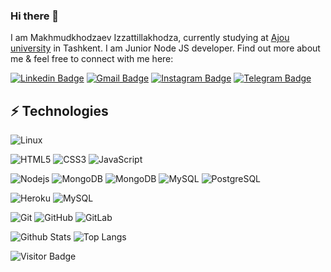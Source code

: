### Hi there 👋

I am Makhmudkhodzaev Izzattillakhodza, currently studying at [Ajou university](https://www.ajou.uz/) in Tashkent. I am Junior  Node JS developer. Find out more about me & feel free to connect with me here:

[![Linkedin Badge](https://img.shields.io/badge/-Khodza-blue?style=flat&logo=Linkedin&logoColor=white&link=https://www.linkedin.com/in/ulugbek-temirov-844a84208//)](https://www.linkedin.com/in/izzattillakhodza-makhmudkhodzaev-229003252/)
[![Gmail Badge](https://img.shields.io/badge/-khodzapro@gmail.com-c14438?style=flat&logo=Gmail&logoColor=white&link=mailto:khodzapro@gmail.com)](mailto:khodzapro@gmail.com)
[![Instagram Badge](https://img.shields.io/badge/-khodza_i-critical?style=flat&logo=instagram&logoColor=white&link=https://instagram.com/khodza_i)](https://www.instagram.com/khodza_i)
[![Telegram Badge](https://img.shields.io/badge/-khodza_i-orange?style=flat&logo=telegram&logoColor=white&link=https://www.t.me/khodza_i)](https://www.t.me/khodza_i)


## ⚡ Technologies


![Linux](https://img.shields.io/badge/-Linux-black?style=flat&logo=linux)
<!-- ![TypeScript](https://img.shields.io/badge/-TypeScript-007ACC?style=flat&logo=typescript&logoColor=white) -->
![HTML5](https://img.shields.io/badge/-HTML5-E34F26?style=flat&logo=html5&logoColor=white)
![CSS3](https://img.shields.io/badge/-CSS3-1572B6?style=flat&logo=css3)
![JavaScript](https://img.shields.io/badge/-JavaScript-black?style=flat&logo=javascript)
<!-- ![Bootstrap](https://img.shields.io/badge/-Bootstrap-563D7C?style=flat&logo=bootstrap&logoColor=white) -->

![Nodejs](https://img.shields.io/badge/-Nodejs-black?style=flat&logo=Node.js)
![MongoDB](https://img.shields.io/badge/-MongoDB-black?style=flat&logo=mongodb)
![MongoDB](https://img.shields.io/badge/-Mongoose-black?style=flat&logo=mongoose)
![MySQL](https://img.shields.io/badge/-Expressjs-black?style=flat&logo=express&logoColor=orange)
![PostgreSQL](https://img.shields.io/badge/-PostgreSQL-336791?style=flat&logo=postgresql&logoColor=white)
<!-- ![GraphQL](https://img.shields.io/badge/-GraphQL-E10098?style=flat&logo=graphql) -->
<!-- ![Apollo GraphQL](https://img.shields.io/badge/-Apollo%20GraphQL-311C87?style=flat&logo=apollo-graphql) -->
<!-- ![MySQL](https://img.shields.io/badge/-MySQL-black?style=flat&logo=mysql&logoColor=white) -->
![Heroku](https://img.shields.io/badge/-Heroku-430098?style=flat&logo=heroku)
![MySQL](https://img.shields.io/badge/-Postman-black?style=flat&logo=postman&logoColor=orange)


![Git](https://img.shields.io/badge/-Git-black?style=flat&logo=git)
![GitHub](https://img.shields.io/badge/-GitHub-181717?style=flat&logo=github)
![GitLab](https://img.shields.io/badge/-GitLab-FCA121?style=flat&logo=gitlab)
<!-- ![Amazon AWS](https://img.shields.io/badge/Amazon%20AWS-232F3E?style=flat&logo=amazon-aws) -->
<!-- ![BitBucket](https://img.shields.io/badge/-BitBucket-darkblue?style=flat&logo=bitbucket) -->
<!-- ![GO](https://img.shields.io/badge/-Go-darkblue?style=flat&logo=bitbucket) -->

![Github Stats](https://github-readme-stats.vercel.app/api?username=khodza&count_private=true&show_icons=true&include_all_commits=true&theme=dark)
![Top Langs](https://github-readme-stats.vercel.app/api/top-langs/?username=khodza&hide=TeX&layout=compact&theme=dark)

![Visitor Badge](https://visitor-badge.laobi.icu/badge?page_id=khodza.khodza)
